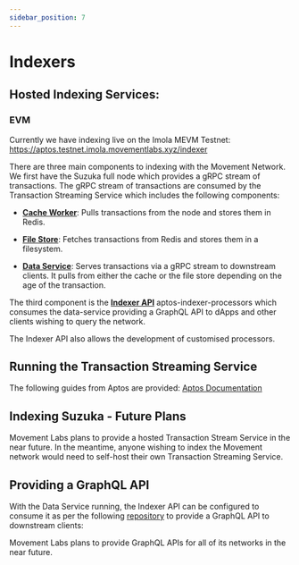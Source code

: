 ```yaml
---
sidebar_position: 7
---
```


# Indexers

## Hosted Indexing Services: 

### EVM

Currently we have indexing live on the Imola MEVM Testnet:
https://aptos.testnet.imola.movementlabs.xyz/indexer

There are three main components to indexing with the Movement Network. We first have the Suzuka full node which provides a gRPC stream of transactions. The gRPC stream of transactions are consumed by the Transaction Streaming Service which includes the following components:

- [**Cache Worker**](https://github.com/aptos-labs/aptos-core/tree/main/ecosystem/indexer-grpc/indexer-grpc-cache-worker): Pulls transactions from the node and stores them in Redis.  

- [**File Store**](https://github.com/aptos-labs/aptos-core/tree/main/ecosystem/indexer-grpc/indexer-grpc-file-store): Fetches transactions from Redis and stores them in a filesystem. 

- [**Data Service**](https://github.com/aptos-labs/aptos-core/tree/main/ecosystem/indexer-grpc/indexer-grpc-data-service): Serves transactions via a gRPC stream to downstream clients. It pulls from either the cache or the file store depending on the age of the transaction. 

The third component is the [**Indexer API**](https://github.com/aptos-labs/aptos-indexer-processors) aptos-indexer-processors which consumes the data-service providing a GraphQL API to dApps and other clients wishing to query the network.  

The Indexer API also allows the development of customised processors.

## Running the Transaction Streaming Service

The following guides from Aptos are provided: [Aptos Documentation](https://aptos.dev/en/build/indexer/txn-stream/local-development)

## Indexing Suzuka - Future Plans

Movement Labs plans to provide a hosted Transaction Stream Service in the near future. In the meantime, anyone wishing to index the Movement network would need to self-host their own Transaction Streaming Service.

## Providing a GraphQL API

With the Data Service running, the Indexer API can be configured to consume it as per the following [repository](https://github.com/aptos-labs/aptos-indexer-processors/) to provide a GraphQL API to downstream clients:  

Movement Labs plans to provide GraphQL APIs for all of its networks in the near future.
 

